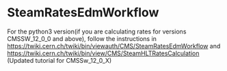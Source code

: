 # SteamRatesEdmWorkflow
For  the python3 version(if you are calculating rates for versions CMSSW_12_0_0 and above), follow the instructions in https://twiki.cern.ch/twiki/bin/viewauth/CMS/SteamRatesEdmWorkflow and https://twiki.cern.ch/twiki/bin/view/CMS/SteamHLTRatesCalculation (Updated tutorial for CMSSw_12_0_X) 




